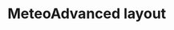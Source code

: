 # MeteoAdvanced layout 


[Git branch]:(https://github.com/codiku/react-native-meteo/tree/011-EN-meteo-advanced-layout)